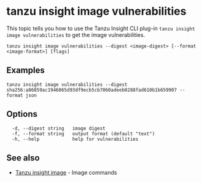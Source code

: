 # tanzu insight image vulnerabilities

This topic tells you how to use the Tanzu Insight CLI plug-in 
`tanzu insight image vulnerabilities` to get the image vulnerabilities.

```console
tanzu insight image vulnerabilities --digest <image-digest> [--format <image-format>] [flags]
```

## <a id='examples'></a>Examples

```console
tanzu insight image vulnerabilities --digest sha256:a86859ac1946065d93df9ecb5cb7060adeeb0288fad610b1b659907 --format json
```

## <a id='options'></a>Options

```console
  -d, --digest string   image digest
  -f, --format string   output format (default "text")
  -h, --help            help for vulnerabilities
```

## <a id='see-also'></a>See also

* [Tanzu insight image](insight-image.md)	 - Image commands
